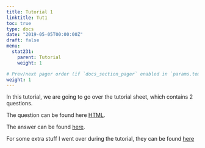 ```yaml
---
title: Tutorial 1
linktitle: Tut1
toc: true
type: docs
date: "2019-05-05T00:00:00Z"
draft: false
menu:
  stat231:
    parent: Tutorial
    weight: 1

# Prev/next pager order (if `docs_section_pager` enabled in `params.toml`)
weight: 1
---
```


In this tutorial, we are going to go over the tutorial sheet, which contains 2 questions.

The question can be found here [HTML](../tut1_Q.pdf).

The answer can be found [here](../tut1_Ans.pdf).

For some extra stuff I went over during the tutorial, they can be found [here](../231tut1_Supp.pdf)

